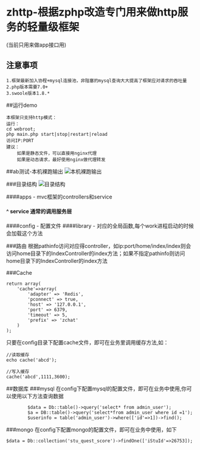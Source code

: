 
# zhttp-根据zphp改造专门用来做http服务的轻量级框架
(当前只用来做app接口用)
## 注意事项
	1.框架最新加入协程+mysql连接池，非阻塞的mysql查询大大提高了框架应对请求的吞吐量
	2.php版本需要7.0+
	3.swoole版本1.8.*
	
##运行demo

	本框架只支持http模式：
	运行：
	cd webroot;
	php main.php start|stop|restart|reload
	访问IP:PORT
	建议：
		如果是静态文件，可以直接用nginx代理
		如果是动态请求，最好使用nginx做代理转发
		
##ab测试-本机裸跑输出
![本机裸跑输出](https://raw.githubusercontent.com/keaixiaou/pic/master/test2.jpg)

###目录结构
![目录结构](https://raw.githubusercontent.com/keaixiaou/pic/master/test1.jpg)


####apps -  mvc框架的controllers和service
####		^	service 通常的调用服务层
####config - 配置文件
####library - 对应的全局函数,每个work进程启动的时候会加载这个方法



###路由
根据pathinfo访问对应得controller，如ip:port/home/index/index则会访问home目录下的IndexController的index方法；如果不指定pathinfo则访问home目录下的IndexController的index方法

###Cache

```
return array(
    'cache'=>array(
        'adapter' => 'Redis',
        'pconnect' => true,
        'host' => '127.0.0.1',
        'port' => 6379,
        'timeout' => 5,
        'prefix' => 'zchat'
    )
);
```
只要在config目录下配置cache文件，即可在业务里调用缓存方法,如：

```
//读取缓存
echo cache('abcd');

//写入缓存
cache('abcd',1111,3600);
```

##数据库
###mysql
在config下配置mysql的配置文件，即可在业务中使用,你可以使用以下方法查询数据

```
 		$data = Db::table()->query('select* from admin_user');
        $a = DB::table()->query('select*from admin_user where id =1');
        $userinfo = table('admin_user')->where(['id'=>1])->find();
```


###mongo
在config下配置mongo的配置文件，即可在业务中使用，如下

```
$data = Db::collection('stu_quest_score')->findOne(['iStuId'=>26753]);


```


